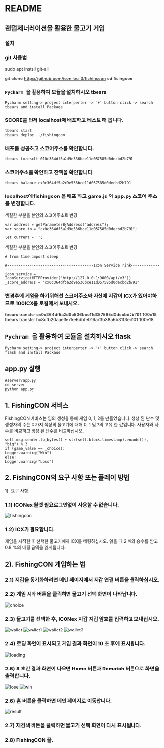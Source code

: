 # README



## 랜덤제너레이션을 활용한 물고기 게임

### 설치
### git 사용법
sudo apt install git-all

git clone https://github.com/icon-bu-3/fishingcon
cd fisingcon

### ```Pycharm ```을 활용하여 모듈을 설치하시오 tbears
```
Pycharm setting-> project interperter -> '+' button click -> search tbears and install Package
```
### SCORE를 먼저 localhost에 배포하고 테스트 해 봅니다.
```
tbears start
tbears deploy ../fishingcon
```
### 배포를 성공하고 스코어주소를 확인합니다.
```
tbears txresult 010c364df5a2d9e536bce11d057585d0decbd2b791
```
### 스코어주소를 확인하고 잔액을 확인합니다
```
tbears balance cx0c364df5a2d9e536bce11d057585d0decbd2b791
```
### localhost에 fishingcon 을 배포 하고 game.js 와 app.py 스코어 주소를 변경합니다.
색칠한 부분을 본인의 스코어주소로 변경 
```
var address = getParameterByAddress("address");
var score_to = "cx0c364df5a2d9e536bce11d057585d0decbd2b791";

let current = '';
```
색칠한 부분을 본인의 스코어주소로 변경
```
# from time import sleep

#---------------------------------------Icon Service rink----------------------------------------
icon_service = IconService(HTTPProvider("http://127.0.0.1:9000/api/v3"))
_score_address = "cx0c364df5a2d9e536bce11d057585d0decbd2b791"
```
### 변경후에 게임을 하기위해선 스코어주소와 자신에 지갑이 ICX가 있어야하므로 100ICX를 로컬에서 보내시오.
tbears transfer cx0c364df5a2d9e536bce11d057585d0decbd2b791 100e18
tbears transfer hx8cfb20aae3e75e6dbfe016a73b38a6b31f3ed101 100e18

## ```Pychram ```을 활용하여 모듈을 설치하시오 flask
```
Pycharm setting-> project interperter -> '+' button click -> search flask and install Package
```
## app.py 실행 
```
#server/app.py
cd server
python app.py 
```

## 1. FishingCON 서비스
FishingCON 서비스는 임의 생성을 통해 게임 0, 1, 2를 만들었습니다. 생성 된 난수 및 생성자의 수는 3 가지 색상의 물고기에 대해 0, 1 및 2의 고유 한 값입니다. 사용자와 사수를 비교하고 생성 된 난수를 비교하십시오.
``` game_value = int.from_bytes(sha3_256(
self.msg.sender.to_bytes() + str(self.block.timestamp).encode()), "big") % 3 
if (game_value == _choice): 
Logger.warning("Win")
else:
Logger.warning("Loss")
```
## 2. FishingCON의 요구 사항 또는 플레이 방법
1). 요구 사항
### 1.1) ICONex 월렛 필요로그인없이 사용할 수 없습니다.
![fishingcon](https://user-images.githubusercontent.com/38340720/53471549-654d6b00-3aa8-11e9-96f7-db3351d00b44.png)
### 1.2) ICX가 필요합니다.
게임을 시작한 후 선택한 물고기에게 ICX를 베팅하십시오. 잃을 때 2 배의 승수를 받고 0.8 %의 베팅 금액을 잃게됩니다.
## 2). FishingCON 게임하는 법
### 2.1) 지갑을 동기화하려면 메인 페이지에서 지갑 연결 버튼을 클릭하십시오.
### 2.2) 게임 시작 버튼을 클릭하면 물고기 선택 화면이 나타납니다.
![choice](https://user-images.githubusercontent.com/38340720/53471584-8615c080-3aa8-11e9-93e1-f5d1b75c02fd.png)
### 2.3) 물고기를 선택한 후, ICONex 지갑 지갑 암호를 입력하고 보내십시오.
![wallet](https://user-images.githubusercontent.com/38340720/53471697-e0168600-3aa8-11e9-85bb-33eccdab455b.png)
![wallet1](https://user-images.githubusercontent.com/38340720/53471729-fa506400-3aa8-11e9-8796-11c2d3108c80.png)
![wallet2](https://user-images.githubusercontent.com/38340720/53471754-0d633400-3aa9-11e9-9742-bfbf89def82f.png)
![wallet3](https://user-images.githubusercontent.com/38340720/53471777-223fc780-3aa9-11e9-8f9f-3d9fe757eb1d.png)
### 2.4) 로딩 화면이 표시되고 게임 결과 화면이 10 초 후에 표시됩니다.
![loading](https://user-images.githubusercontent.com/38340720/53472544-3ab0e180-3aab-11e9-8c5f-e4c7a40fe673.png)
### 2.5) 8 초간 결과 화면이 나오면 Home 버튼과 Rematch 버튼으로 화면을 출력합니다.
![lose](https://user-images.githubusercontent.com/38340720/53471833-51eecf80-3aa9-11e9-86df-b21dc664b898.png)
![win](https://user-images.githubusercontent.com/38340720/53472108-1accee00-3aaa-11e9-8cb1-a995926fab7c.png)
### 2.6) 홈 버튼을 클릭하면 메인 페이지로 이동합니다.
![result](https://user-images.githubusercontent.com/38340720/53471805-3aafe200-3aa9-11e9-9d4a-c0c4a0dd0e8d.png)
### 2.7) 재검색 버튼을 클릭하면 물고기 선택 화면이 다시 표시됩니다.
### 2.8) FishingCON 끝.

